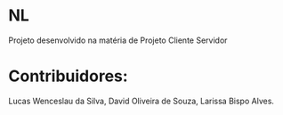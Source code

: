 # NL
Projeto desenvolvido na matéria de Projeto Cliente Servidor

#  Contribuidores:
Lucas Wenceslau da Silva,
David Oliveira de Souza,
Larissa Bispo Alves.

